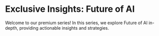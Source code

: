 # Exclusive Insights: Future of AI

Welcome to our premium series! In this series, we explore Future of AI in-depth, providing actionable insights and strategies.
